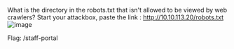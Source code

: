 What is the directory in the robots.txt that isn't allowed to be viewed by web crawlers?
Start your attackbox,
paste the link : http://10.10.113.20/robots.txt
![image](https://github.com/shiroroc/Walkthrough-Jr-Penetration-Tester/assets/166932167/203c8c2d-79e3-41fa-82c1-a7e07ba704ae)

Flag: /staff-portal 

